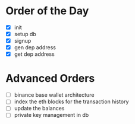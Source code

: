# Order of the Day

- [x] init
- [x] setup db
- [x] signup
- [x] gen dep address
- [x] get dep address

# Advanced Orders

- [ ] binance base wallet architecture
- [ ] index the eth blocks for the transaction history
- [ ] update the balances
- [ ] private key management in db
